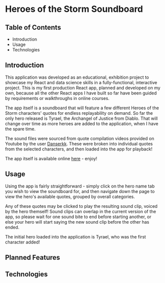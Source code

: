 # Heroes of the Storm Soundboard

## Table of Contents
- Introduction
- Usage
- Technologies

## Introduction
This application was developed as an educational, exhibition project to showcase my React and data science skills in a fully-functional, interactive project.  This is my first production React app, planned and developed on my own, because all the other React apps I have built so far have been guided by requirements or walkthroughs in online courses.

The app itself is a soundboard that will feature a few different Heroes of the Storm characters' quotes for endless replayability on demand. So far the only hero released is Tyrael, the Archangel of Justice from Diablo. That will change over time as more heroes are added to the application, when I have the spare time.

The sound files were sourced from quote compilation videos provided on Youtube by the user [Danserkk](https://www.youtube.com/channel/UCOjo_LxIJ0aKSwt4pOttPvA). These were broken into individual quotes from the selected characters, and then loaded into the app for playback!

The app itself is available online [here](https://hots-soundboard-8wbyfi7xp-patrickgendotti.vercel.app/) - enjoy!

## Usage

Using the app is fairly straightforward - simply click on the hero name tab you wish to view the soundboard for, and then navigate down the page to view the hero's available quotes, grouped by overall categories. 

Any of these quotes may be clicked to play the resulting sound clip, voiced by the hero themself! Sound clips can overlap in the current version of the app, so please wait for one sound bite to end before starting another, or else your hero will start saying the new sound clip before the other has ended.

The initial hero loaded into the application is Tyrael, who was the first character added!

## Planned Features



## Technologies